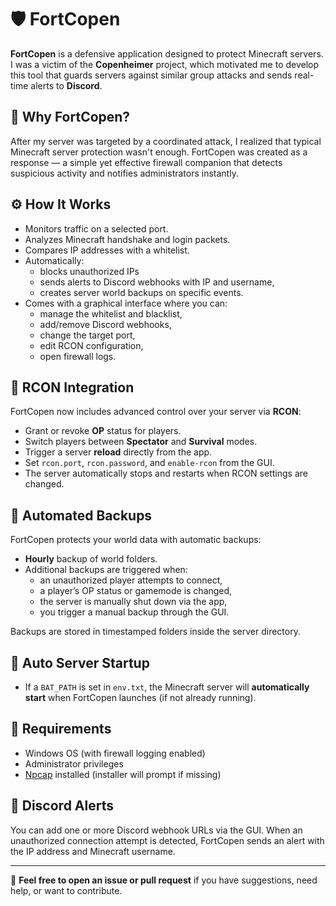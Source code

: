 # 🛡️ FortCopen

**FortCopen** is a defensive application designed to protect Minecraft servers. I was a victim of the **Copenheimer** project, which motivated me to develop this tool that guards servers against similar group attacks and sends real-time alerts to **Discord**.

## 🚨 Why FortCopen?

After my server was targeted by a coordinated attack, I realized that typical Minecraft server protection wasn't enough. FortCopen was created as a response — a simple yet effective firewall companion that detects suspicious activity and notifies administrators instantly.

## ⚙️ How It Works

- Monitors traffic on a selected port.
- Analyzes Minecraft handshake and login packets.
- Compares IP addresses with a whitelist.
- Automatically:
  - blocks unauthorized IPs
  - sends alerts to Discord webhooks with IP and username,
  - creates server world backups on specific events.
- Comes with a graphical interface where you can:
  - manage the whitelist and blacklist,
  - add/remove Discord webhooks,
  - change the target port,
  - edit RCON configuration,
  - open firewall logs.

## 🔐 RCON Integration

FortCopen now includes advanced control over your server via **RCON**:

- Grant or revoke **OP** status for players.
- Switch players between **Spectator** and **Survival** modes.
- Trigger a server **reload** directly from the app.
- Set `rcon.port`, `rcon.password`, and `enable-rcon` from the GUI.
- The server automatically stops and restarts when RCON settings are changed.

## 💾 Automated Backups

FortCopen protects your world data with automatic backups:

- **Hourly** backup of world folders.
- Additional backups are triggered when:
  - an unauthorized player attempts to connect,
  - a player’s OP status or gamemode is changed,
  - the server is manually shut down via the app,
  - you trigger a manual backup through the GUI.

Backups are stored in timestamped folders inside the server directory.

## 🚀 Auto Server Startup

- If a `BAT_PATH` is set in `env.txt`, the Minecraft server will **automatically start** when FortCopen launches (if not already running).

## 🧪 Requirements

- Windows OS (with firewall logging enabled)
- Administrator privileges
- [Npcap](https://npcap.com/) installed (installer will prompt if missing)

## 📡 Discord Alerts

You can add one or more Discord webhook URLs via the GUI. When an unauthorized connection attempt is detected, FortCopen sends an alert with the IP address and Minecraft username.

---

💬 **Feel free to open an issue or pull request** if you have suggestions, need help, or want to contribute.
